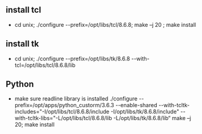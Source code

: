 ## install tcl ##
- cd unix; ./configure --prefix=/opt/libs/tcl/8.6.8; make –j 20 ; make install

## install tk ##
- cd unix; ./configure --prefix=/opt/libs/tk/8.6.8 --with-tcl=/opt/libs/tcl/8.6.8/lib

## Python ##
- make sure readline library is installed
./configure --prefix=/opt/apps/python_custorm/3.6.3 --enable-shared --with-tcltk-includes="-I/opt/libs/tcl/8.6.8/include -I/opt/libs/tk/8.6.8/include" --with-tcltk-libs="-L/opt/libs/tcl/8.6.8/lib -L/opt/libs/tk/8.6.8/lib“
make –j 20; make install

